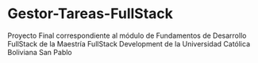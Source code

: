 # Gestor-Tareas-FullStack
Proyecto Final correspondiente al módulo de Fundamentos de Desarrollo FullStack de la Maestría FullStack Development de la Universidad Católica Boliviana San Pablo

